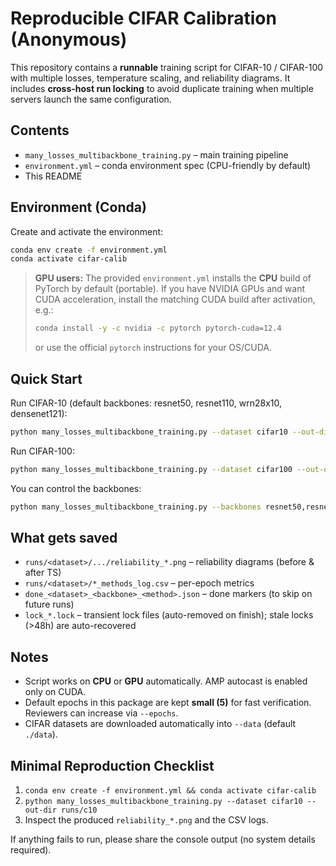 # Reproducible CIFAR Calibration (Anonymous)

This repository contains a **runnable** training script for CIFAR-10 / CIFAR-100 with multiple losses, temperature scaling, and reliability diagrams. It includes **cross-host run locking** to avoid duplicate training when multiple servers launch the same configuration.

## Contents
- `many_losses_multibackbone_training.py` – main training pipeline
- `environment.yml` – conda environment spec (CPU-friendly by default)
- This README

## Environment (Conda)
Create and activate the environment:
```bash
conda env create -f environment.yml
conda activate cifar-calib
```

> **GPU users:** The provided `environment.yml` installs the **CPU** build of PyTorch by default (portable). If you have NVIDIA GPUs and want CUDA acceleration, install the matching CUDA build after activation, e.g.:
> ```bash
> conda install -y -c nvidia -c pytorch pytorch-cuda=12.4
> ```
> or use the official `pytorch` instructions for your OS/CUDA.

## Quick Start
Run CIFAR-10 (default backbones: resnet50, resnet110, wrn28x10, densenet121):
```bash
python many_losses_multibackbone_training.py --dataset cifar10 --out-dir runs/c10
```

Run CIFAR-100:
```bash
python many_losses_multibackbone_training.py --dataset cifar100 --out-dir runs/c100
```

You can control the backbones:
```bash
python many_losses_multibackbone_training.py --backbones resnet50,resnet110
```

## What gets saved
- `runs/<dataset>/.../reliability_*.png` – reliability diagrams (before & after TS)
- `runs/<dataset>/*_methods_log.csv` – per-epoch metrics
- `done_<dataset>_<backbone>_<method>.json` – done markers (to skip on future runs)
- `lock_*.lock` – transient lock files (auto-removed on finish); stale locks (>48h) are auto-recovered

## Notes
- Script works on **CPU** or **GPU** automatically. AMP autocast is enabled only on CUDA.
- Default epochs in this package are kept **small (5)** for fast verification. Reviewers can increase via `--epochs`.
- CIFAR datasets are downloaded automatically into `--data` (default `./data`).

## Minimal Reproduction Checklist
1. `conda env create -f environment.yml && conda activate cifar-calib`
2. `python many_losses_multibackbone_training.py --dataset cifar10 --out-dir runs/c10`
3. Inspect the produced `reliability_*.png` and the CSV logs.

If anything fails to run, please share the console output (no system details required).
